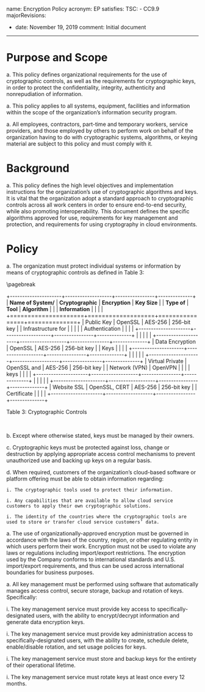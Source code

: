 name: Encryption Policy
acronym: EP
satisfies:
  TSC:
    - CC9.9
majorRevisions:
  - date: November 19, 2019
    comment: Initial document
---
# Purpose and Scope

a. This policy defines organizational requirements for the use of cryptographic controls, as well as the requirements for cryptographic keys, in order to protect the confidentiality, integrity, authenticity and nonrepudiation of information.

a. This policy applies to all systems, equipment, facilities and information within the scope of the organization’s information security program.

a. All employees, contractors, part-time and temporary workers, service providers, and those employed by others to perform work on behalf of the organization having to do with cryptographic systems, algorithms, or keying material are subject to this policy and must comply with it.

# Background

a. This policy defines the high level objectives and implementation instructions for the organization’s use of cryptographic algorithms and keys. It is vital that the organization adopt a standard approach to cryptographic controls across all work centers in order to ensure end-to-end security, while also promoting interoperability. This document defines the specific algorithms approved for use, requirements for key management and protection, and requirements for using cryptography in cloud environments.

# Policy

a. The organization must protect individual systems or information by means of cryptographic controls as defined in Table 3:

\pagebreak

+---------------------+-------------------+----------------+--------------+
| **Name of System/** | **Cryptographic** | **Encryption** | **Key Size** |
| **Type of**         | **Tool**          | **Algorithm**  |              |
| **Information**     |                   |                |              |
+=====================+===================+================+==============+
| Public Key          |  OpenSSL          | AES-256        | 256-bit key  |
| Infrastructure for  |                   |                |              |
| Authentication      |                   |                |              |
+---------------------+-------------------+----------------+--------------+
|                     |                   |                |              |
+---------------------+-------------------+----------------+--------------+
| Data Encryption     |  OpenSSL          | AES-256        | 256-bit key  |
| Keys                |                   |                |              |
+---------------------+-------------------+----------------+--------------+
|                     |                   |                |              |
+---------------------+-------------------+----------------+--------------+
| Virtual Private     |  OpenSSL and      | AES-256        | 256-bit key  |
| Network (VPN)       |  OpenVPN          |                |              |
| keys                |                   |                |              |
+---------------------+-------------------+----------------+--------------+
|                     |                   |                |              |
+---------------------+-------------------+----------------+--------------+
| Website SSL         |  OpenSSL, CERT    | AES-256        | 256-bit key  |
| Certificate         |                   |                |              |
+---------------------+-------------------+----------------+--------------+

Table 3: Cryptographic Controls

&nbsp;

b. Except where otherwise stated, keys must be managed by their owners.

c. Cryptographic keys must be protected against loss, change or destruction by applying appropriate access control mechanisms to prevent unauthorized use and backing up keys on a regular basis.

d. When required, customers of the organization’s cloud-based software or platform offering must be able to obtain information regarding:

    i. The cryptographic tools used to protect their information.

    i. Any capabilities that are available to allow cloud service customers to apply their own cryptographic solutions.

    i. The identity of the countries where the cryptographic tools are used to store or transfer cloud service customers’ data.

a. The use of organizationally-approved encryption must be governed in accordance with the laws of the country, region, or other regulating entity in which users perform their work. Encryption must not be used to violate any laws or regulations including import/export restrictions. The encryption used by the Company conforms to international standards and U.S. import/export requirements, and thus can be used across international boundaries for business purposes.

a. All key management must be performed using software that automatically manages access control, secure storage, backup and rotation of keys. Specifically:

  i. The key management service must provide key access to specifically-designated users, with the ability to encrypt/decrypt information and generate data encryption keys.

  i. The key management service must provide key administration access to specifically-designated users, with the ability to create, schedule delete, enable/disable rotation, and set usage policies for keys.

  i. The key management service must store and backup keys for the entirety of their operational lifetime.

  i. The key management service must rotate keys at least once every 12 months.

